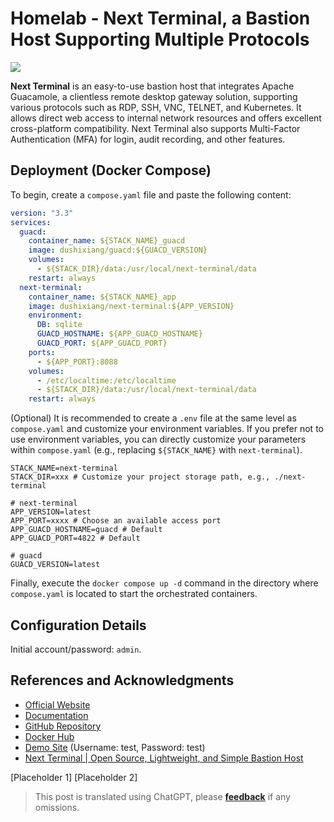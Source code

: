 # Homelab - Next Terminal, a Bastion Host Supporting Multiple Protocols

![](https://img.wiki-power.com/d/wiki-media/img/20230312001443.png)

**Next Terminal** is an easy-to-use bastion host that integrates Apache Guacamole, a clientless remote desktop gateway solution, supporting various protocols such as RDP, SSH, VNC, TELNET, and Kubernetes. It allows direct web access to internal network resources and offers excellent cross-platform compatibility. Next Terminal also supports Multi-Factor Authentication (MFA) for login, audit recording, and other features.

## Deployment (Docker Compose)

To begin, create a `compose.yaml` file and paste the following content:

```yaml title="compose.yaml"
version: "3.3"
services:
  guacd:
    container_name: ${STACK_NAME}_guacd
    image: dushixiang/guacd:${GUACD_VERSION}
    volumes:
      - ${STACK_DIR}/data:/usr/local/next-terminal/data
    restart: always
  next-terminal:
    container_name: ${STACK_NAME}_app
    image: dushixiang/next-terminal:${APP_VERSION}
    environment:
      DB: sqlite
      GUACD_HOSTNAME: ${APP_GUACD_HOSTNAME}
      GUACD_PORT: ${APP_GUACD_PORT}
    ports:
      - ${APP_PORT}:8088
    volumes:
      - /etc/localtime:/etc/localtime
      - ${STACK_DIR}/data:/usr/local/next-terminal/data
    restart: always
```

(Optional) It is recommended to create a `.env` file at the same level as `compose.yaml` and customize your environment variables. If you prefer not to use environment variables, you can directly customize your parameters within `compose.yaml` (e.g., replacing `${STACK_NAME}` with `next-terminal`).

```dotenv title=".env"
STACK_NAME=next-terminal
STACK_DIR=xxx # Customize your project storage path, e.g., ./next-terminal

# next-terminal
APP_VERSION=latest
APP_PORT=xxxx # Choose an available access port
APP_GUACD_HOSTNAME=guacd # Default
APP_GUACD_PORT=4822 # Default

# guacd
GUACD_VERSION=latest
```

Finally, execute the `docker compose up -d` command in the directory where `compose.yaml` is located to start the orchestrated containers.

## Configuration Details

Initial account/password: `admin`.

## References and Acknowledgments

- [Official Website](https://next-terminal.typesafe.cn/)
- [Documentation](https://next-terminal.typesafe.cn/docs/install/docker-install.html)
- [GitHub Repository](https://github.com/dushixiang/next-terminal)
- [Docker Hub](https://hub.docker.com/r/dushixiang/next-terminal)
- [Demo Site](https://next.typesafe.cn/) (Username: test, Password: test)
- [Next Terminal | Open Source, Lightweight, and Simple Bastion Host](https://blog.samliu.tech/2022/07/22/next-terminal-%E5%BC%80%E6%BA%90-%E8%BD%BB%E9%87%8F-%E7%AE%80%E5%8D%95%E7%9A%84%E5%A0%A1%E5%9E%92%E6%9C%BA/?utm_source=rss&utm_medium=rss&utm_campaign=next-terminal-%25e5%25bc%2580%25e6%25ba%2590-%25e8%25bd%25bb%25e9%2587%258f-%25e7%25ae%2580%25e5%258d%2595%25e7%259a%2584%25e5%25a0%25a1%25e5%259e%9e%25e6%259c%25ba)

[Placeholder 1]
[Placeholder 2]

> This post is translated using ChatGPT, please [**feedback**](https://github.com/linyuxuanlin/Wiki_MkDocs/issues/new) if any omissions.